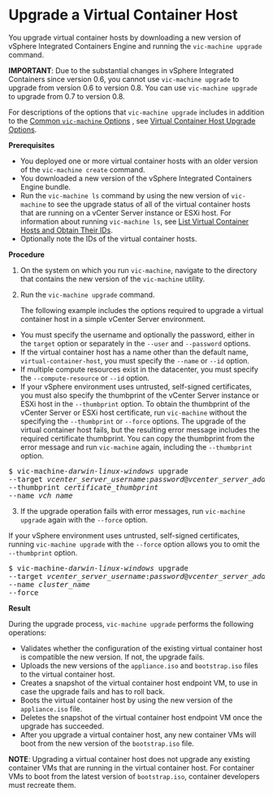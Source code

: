 # Upgrade a Virtual Container Host #

You upgrade virtual container hosts by downloading a new version of vSphere Integrated Containers Engine and running the `vic-machine upgrade` command.

**IMPORTANT**: Due to the substantial changes in vSphere Integrated Containers since version 0.6, you cannot use `vic-machine upgrade` to upgrade from version 0.6 to version 0.8. You can use `vic-machine upgrade` to upgrade from 0.7 to version 0.8.

For descriptions of the options that `vic-machine upgrade` includes in addition to the [Common `vic-machine` Options](common_vic_options.md) , see [Virtual Container Host Upgrade Options](upgrade_vch_options.md).

**Prerequisites**

- You deployed one or more virtual container hosts with an older version of the `vic-machine create` command.
- You downloaded a new version of the vSphere Integrated Containers Engine bundle.
- Run the `vic-machine ls` command by using the new version of `vic-machine` to see the upgrade status of all of the virtual container hosts that are running on a vCenter Server instance or ESXi host. For information about running `vic-machine ls`, see [List Virtual Container Hosts and Obtain Their IDs](list_vch.md).
- Optionally note the IDs of the virtual container hosts.

**Procedure**

1. On the system on which you run `vic-machine`, navigate to the directory that contains the new version of the `vic-machine` utility.
2. Run the `vic-machine upgrade` command. 

   The following example includes the options required to upgrade a virtual container host in a simple vCenter Server environment. 

  - You must specify the username and optionally the password, either in the `target` option or separately in the `--user` and `--password` options. 
  - If the virtual container host has a name other than the default name, `virtual-container-host`, you must specify the `--name` or `--id` option. 
  - If multiple compute resources exist in the datacenter, you must specify the `--compute-resource` or `--id` option. 
  - If your vSphere environment uses untrusted, self-signed certificates, you must also specify the thumbprint of the vCenter Server instance or ESXi host in the `--thumbprint` option. To obtain the thumbprint of the vCenter Server or ESXi host certificate, run `vic-machine` without the specifying the `--thumbprint` or `--force` options. The upgrade of the virtual container host fails, but the resulting error message includes the required certificate thumbprint. You can copy the thumbprint from the error message and run `vic-machine` again, including the `--thumbprint` option.

   <pre>$ vic-machine<i>-darwin</i><i>-linux</i><i>-windows</i> upgrade
--target <i>vcenter_server_username</i>:<i>password</i>@<i>vcenter_server_address</i>
--thumbprint <i>certificate_thumbprint</i>
--name <i>vch_name</i></pre>

3. If the upgrade operation fails with error messages, run `vic-machine upgrade` again with the `--force` option.

  If your vSphere environment uses untrusted, self-signed certificates, running `vic-machine upgrade` with the `--force` option allows you to omit the `--thumbprint` option.

   <pre>$ vic-machine<i>-darwin</i><i>-linux</i><i>-windows</i> upgrade
--target <i>vcenter_server_username</i>:<i>password</i>@<i>vcenter_server_address</i>
--name <i>cluster_name</i></i>
--force</pre>

**Result**

During the upgrade process, `vic-machine upgrade` performs the following operations:

- Validates whether the configuration of the existing virtual container host is compatible the new version. If not, the upgrade fails. 
- Uploads the new versions of the `appliance.iso` and `bootstrap.iso` files to the virtual container host.
- Creates a snapshot of the virtual container host endpoint VM, to use in case the upgrade fails and has to roll back.
- Boots the virtual container host by using the new version of the `appliance.iso` file.
- Deletes the snapshot of the virtual container host endpoint VM once the upgrade has succeeded.
- After you upgrade a virtual container host, any new container VMs will boot from the new version of the `bootstrap.iso` file.

**NOTE**:  Upgrading a virtual container host does not upgrade any  existing container VMs that are running in the virtual container host. For container VMs to boot from the latest version of `bootstrap.iso`, container developers must recreate them.